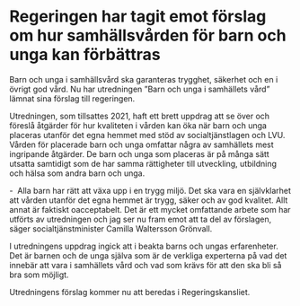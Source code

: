 # Regeringen har tagit emot förslag om hur samhällsvården för barn och unga kan förbättras

Barn och unga i samhällsvård ska garanteras trygghet, säkerhet och en i övrigt god vård. Nu har utredningen ”Barn och unga i samhällets vård” lämnat sina förslag till regeringen.

Utredningen, som tillsattes 2021, haft ett brett uppdrag att se över och föreslå åtgärder för hur kvaliteten i vården kan öka när barn och unga placeras utanför det egna hemmet med stöd av socialtjänstlagen och LVU. Vården för placerade barn och unga omfattar några av samhällets mest ingripande åtgärder. De barn och unga som placeras är på många sätt utsatta samtidigt som de har samma rättigheter till utveckling, utbildning och hälsa som andra barn och unga.

-  Alla barn har rätt att växa upp i en trygg miljö. Det ska vara en självklarhet att vården utanför det egna hemmet är trygg, säker och av god kvalitet. Allt annat är faktiskt oacceptabelt. Det är ett mycket omfattande arbete som har utförts av utredningen och jag ser nu fram emot att ta del av förslagen, säger socialtjänstminister Camilla Waltersson Grönvall.

I utredningens uppdrag ingick att i beakta barns och ungas erfarenheter. Det är barnen och de unga själva som är de verkliga experterna på vad det innebär att vara i samhällets vård och vad som krävs för att den ska bli så bra som möjligt.

Utredningens förslag kommer nu att beredas i Regeringskansliet.
